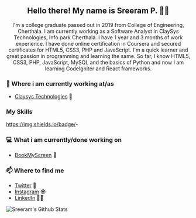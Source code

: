 <h2 align="center">Hello there! My name is Sreeram P. 👋🤓</h2>
<p align="center">I'm a college graduate passed out in 2019 from College of Engineering, Cherthala. I am currently working as a Software Analyst in ClaySys Technologies, Info park Cherthala. I have 1 year and 3 months of work experience. I have done online certification in Coursera and secured certificates for HTML5, CSS3, PHP and JavaScript. I'm a quick learner and great passion in programming and learning the same. So far, I know HTML5, CSS3, PHP, JavaScript, MySQL and the basics of Python and now I am learning CodeIgniter and React frameworks.</p>

### 💼 Where i am currently working at/as
- [Claysys Technologies](https://www.claysys.com/) 💼

### My Skills
https://img.shields.io/badge/<Python>-<green>

### 💻 What i am currently/done working on
- [BookMyScreen](http://sreeramp96.rf.gd/BookMyScreen/)  🚀

### 📫 Where to find me
- [Twitter](https://twitter.com/sreeramp96) 🐤
- [Instagram](https://instagram.com/sreeramp96) 😎
- [LinkedIn](https://linkedin.com/in/sreeramp96) 👨💼

![Sreeram's Github Stats](https://github-readme-stats.vercel.app/api?username=sreeramp96&show_icons=true&theme=radical)
